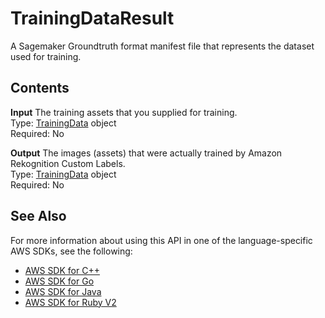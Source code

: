 # TrainingDataResult<a name="API_TrainingDataResult"></a>

A Sagemaker Groundtruth format manifest file that represents the dataset used for training\.

## Contents<a name="API_TrainingDataResult_Contents"></a>

 **Input**   <a name="rekognition-Type-TrainingDataResult-Input"></a>
The training assets that you supplied for training\.  
Type: [TrainingData](API_TrainingData.md) object  
Required: No

 **Output**   <a name="rekognition-Type-TrainingDataResult-Output"></a>
The images \(assets\) that were actually trained by Amazon Rekognition Custom Labels\.   
Type: [TrainingData](API_TrainingData.md) object  
Required: No

## See Also<a name="API_TrainingDataResult_SeeAlso"></a>

For more information about using this API in one of the language\-specific AWS SDKs, see the following:
+  [AWS SDK for C\+\+](https://docs.aws.amazon.com/goto/SdkForCpp/rekognition-2016-06-27/TrainingDataResult) 
+  [AWS SDK for Go](https://docs.aws.amazon.com/goto/SdkForGoV1/rekognition-2016-06-27/TrainingDataResult) 
+  [AWS SDK for Java](https://docs.aws.amazon.com/goto/SdkForJava/rekognition-2016-06-27/TrainingDataResult) 
+  [AWS SDK for Ruby V2](https://docs.aws.amazon.com/goto/SdkForRubyV2/rekognition-2016-06-27/TrainingDataResult) 